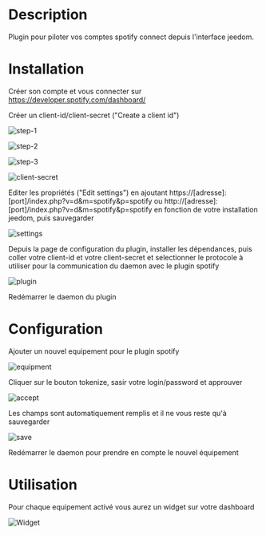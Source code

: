 Description
===

Plugin pour piloter vos comptes spotify connect depuis l'interface jeedom.

Installation
===

Créer son compte et vous connecter sur https://developer.spotify.com/dashboard/
 
Créer un client-id/client-secret ("Create a client id")

![step-1](https://barre35.github.io/jeedom-plugin-spotify/assets/images/step-1.png)

![step-2](https://barre35.github.io/jeedom-plugin-spotify/assets/images/step-2.png)

![step-3](https://barre35.github.io/jeedom-plugin-spotify/assets/images/step-3.png)

![client-secret](https://barre35.github.io/jeedom-plugin-spotify/assets/images/client-secret.png)

Editer les propriétés ("Edit settings") en ajoutant https://[adresse]:[port]/index.php?v=d&m=spotify&p=spotify ou http://[adresse]:[port]/index.php?v=d&m=spotify&p=spotify en fonction de votre installation jeedom, puis sauvegarder

![settings](https://barre35.github.io/jeedom-plugin-spotify/assets/images/settings.png)

Depuis la page de configuration du plugin, installer les dépendances, puis coller votre client-id et votre client-secret et selectionner le protocole à utiliser pour la communication du daemon avec le plugin spotify

![plugin](https://barre35.github.io/jeedom-plugin-spotify/assets/images/plugin.png)

Redémarrer le daemon du plugin

Configuration
===

Ajouter un nouvel equipement pour le plugin spotify

![equipment](https://barre35.github.io/jeedom-plugin-spotify/assets/images/equipment.png)

Cliquer sur le bouton tokenize, sasir votre login/password et approuver

![accept](https://barre35.github.io/jeedom-plugin-spotify/assets/images/accept.png) 

Les champs sont automatiquement remplis et il ne vous reste qu'à sauvegarder

![save](https://barre35.github.io/jeedom-plugin-spotify/assets/images/save.png)

Redémarrer le daemon pour prendre en compte le nouvel équipement

Utilisation
===

Pour chaque equipement activé vous aurez un widget sur votre dashboard
 
![Widget](https://barre35.github.io/jeedom-plugin-spotify/assets/images/widget.png)


